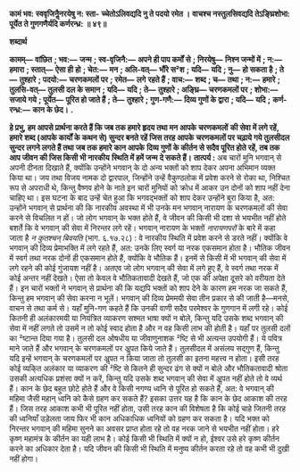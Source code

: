 **कामं भव: स्ववृजिनैॢनरयेषु न: स्ता-** **च्चेतोऽलिवद्यदि नु ते पदयो रमेत ।** **वाचश्च नस्तुलसिवद्यदि तेऽङ्घ्रिशोभा:** **पूर्येत ते गुणगणैर्यदि कर्णरन्ध्र: ॥ ४९॥** 

**शब्दार्थ** 

**कामम्—** **वांछित** **; भव:—** **जन्म** **; स्व-वृजिनै:—** **अपने ही पाप कर्मों से** **; निरयेषु—** **निश्न जन्मों में** **; न:—** **हमारा** **; स्तात्—** **ऐसा ही** **हो** **; चेत:—** **मन** **; अलि-वत्—** **भौंरे स²श** **; यदि—** **यदि** **; नु—** **हो सकता है** **; ते—** **तुश्हारे** **; पदयो:—** **चरणकमलों पर** **; रमेत—** **लगे** **रहते हैं** **; वाच:—** **शब्द** **; च—** **तथा** **; न:—** **हमारे** **; तुलसि-वत्—** **तुलसी दल के समान** **; यदि—** **यदि** **; ते—** **तुश्हारे** **; अङ्घ्रि—** **चरणकमलों पर** **; शोभा:—** **सजाये गये** **; पूर्येत—** **पूरित हो जाते हैं** **; ते—** **तुश्हारे** **; गुण-गणै:—** **दिव्य गुणों के द्वारा** **; यदि—** **यदि** **;** **कर्ण-रन्ध्र:—** **कान के छेद।** **.** 

**हे प्रभु, हम आपसे प्रार्थना करते हैं कि जब तक हमारे हृदय तथा मन आपके चरणकमलों** **की सेवा में लगे रहें, हमारे शब्द (आपके कार्यों के कथन से) सुन्दर बनते रहें जिस तरह आपके** **चरणकमलों पर चढ़ाये गये तुलसीदल सुन्दर लगने लगते हैं तथा जब तक हमारे कान आपके** **दिव्य गुणों के कीर्तन से सदैव पूरित होते रहें, तब तक आप जीवन की जिस किसी भी नारकीय** **स्थिति में हमें जन्म दे सकते हैं।** **तात्पर्य :** अब चारों मुनि भगवान् से अपनी दीनता दिखाते हैं, क्योंकि उन्होंने भगवान् के दो अन्य भक्तों को शाप देकर अपना अभिमान व्यक्त किया था। जय तथा विजय नामक दो द्वारपाल, जिन्होंने उन्हें वैकुण्ठलोक में प्रवेश करने से रोका था, निश्चित रूप से अपराधी थे, किन्तु वैष्णव होने के नाते इन चारों मुनियों को क्रोध में आकर उन दोनों को शाप नहीं देना चाहिए था। इस घटना के बाद उन्हें चेत हुआ कि भगवद्भक्तों को शाप देकर उन्होंने बुरा किया है, अत: उन्होंने भगवान् से प्रार्थना की कि नारकीय अवस्था में भी उनके मन भगवान् नारायण के चरणकमलों की सेवा करने से विचलित न हों। जो लोग भगवान् के भक्त होते हैं, वे जीवन की किसी भी दशा से भयभीत नहीं होते बशर्ते कि वे भगवान् की सेवा में निरन्तर लगे रहें। भगवान् नारायण के भक्तों *नारायणपरों* के बारे में कहा जाता है *न* *कुतश्चन् बिवयति* (भाग. ६.१७.२८) : वे नारकीय स्थिति में प्रवेश करने से डरते नहीं। क्योंकि वे भगवान् की दिव्य प्रेमाभक्ति में लगे रहते हैं, अत: उनके लिए स्वर्ग या नरक एकसमान होता है। भौतिक जीवन में स्वर्ग तथा नरक दोनों ही एकसमान होते हैं, क्योंकि वे भौतिक हैं। इनमें से किसी में भी भगवान् की सेवा में लगे रहने की कोई गुंजायश नहीं है। अतएव जो लोग भगवान् की सेवा में लगे हुए हैं, वे स्वर्ग तथा नरक में कोई अन्तर नहीं देखते। ऐसा तो केवल वे भौतिकतावादी देखते हैं, जो एक की अपेक्षा दूसरे को वरीयता देते हैं। इन चारों भक्तों ने भगवान् से प्रार्थना की कि यद्यपि भक्तों को शाप देने के कारण हम नरक जा सकते हैं, किन्तु हम भगवान् की सेवा करना न भूलें। भगवान् की दिव्य प्रेममयी सेवा तीन प्रकार से की जाती है—मनसे, वाचन से तथा कर्म से। यहाँ मुनि-गण कहते हैं कि उनकी वाणी सदैव परमेश्वर के गुणगान में लगी रहे। कोई कितनी ही अलंकारमयी या नियंत्रित व्याकरण सश्मत भाषा क्यों न बोले, किन्तु यदि उसके शब्द भगवान् की सेवा में नहीं लगते तो उसमें न तो कोई स्वाद होता है और न वह किसी लाभ की होती है। यहाँ पर तुलसी दलों का ²ष्टान्त दिया गया है। तुलसी दल ओषधीय या जीवाणुनाशक ²ष्टि से भी अत्यन्त उपयोगी हैं। ये पवित्र माने जाते हैं और भगवान् के चरणकमलों पर अॢपत किये जाते हैं। तुलसीदल में असंलय सद्गुण हैं, किन्तु यदि इन्हें भगवान् के चरणकमलों पर अॢपत न किया जाता तो तुलसी का इतना महत्त्व न होता। इसी तरह कोई व्यकि्त अलंकार या व्याकरण की ²ष्टि से कितने ही सुन्दर ढंग से क्यों न बोले और भौतिकतावादी श्रोता उसकी अत्यधिक प्रशंसा क्यों न करें, किन्तु यदि उसके शब्द भगवान् की सेवा में अॢपत नहीं होते तो वे व्यर्थ हैं। कान के छेद बहुत छोटे होते हैं और वे किसी नगण्य ध्वनि से पूरित हो सकते हैं, अत: वे भगवान् की महिमा जैसी महान् ध्वनि को कैसे ग्रहण कर सकते हैं? इसका उत्तर यह है कि कान के छेद आकाश की तरह हैं। जिस तरह आकाश कभी भी पूरित नहीं होता, उसी तरह कान की विशेषता है कि कोई चाहे जितनी तरह की ध्वनियाँ उड़ेलता जाय फिर भी कान अधिकाधिक ध्वनियों को ग्रहण कर सकता है। यदि भक्त को निरन्तर भगवान् की महिमा सुनने का अवसर प्राप्त होता रहे तो वह नरक जाने से भयभीत नहीं होता। हरे कृष्ण महामंत्र के कीर्तन का यही लाभ है। कोई किसी भी स्थिति में क्यों न हो, ईश्वर उसे हरे कृष्ण कीर्तन करने का अधिकार देता है। यदि जीवन की किसी भी स्थिति में मनुष्य कीर्तन करता रहे तो वह कभी भी दुखी नहीं होगा।  